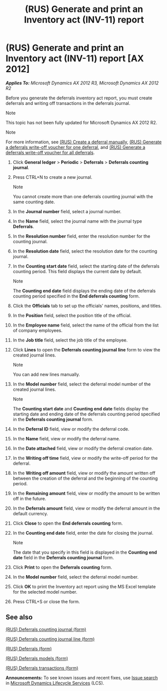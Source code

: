 ﻿---
title: (RUS) Generate and print an Inventory act (INV-11) report
TOCTitle: (RUS) Generate and print an Inventory act (INV-11) report
ms:assetid: 88afd3c1-911e-4cc6-9c68-d6acda762042
ms:mtpsurl: https://technet.microsoft.com/en-us/library/JJ678456(v=AX.60)
ms:contentKeyID: 49387685
ms.date: 04/18/2014
mtps_version: v=AX.60
---

# (RUS) Generate and print an Inventory act (INV-11) report [AX 2012]


_**Applies To:** Microsoft Dynamics AX 2012 R3, Microsoft Dynamics AX 2012 R2_

Before you generate the deferrals inventory act report, you must create deferrals and writing off transactions in the deferrals journal.


> [!NOTE]
> <P>This topic has not been fully updated for Microsoft Dynamics AX 2012 R2.</P>




> [!NOTE]
> <P>For more information, see <A href="rus-create-a-deferral-manually.md">(RUS) Create a deferral manually</A>, <A href="rus-generate-a-deferrals-write-off-voucher-for-one-deferral.md">(RUS) Generate a deferrals write-off voucher for one deferral</A>, and <A href="rus-generate-a-deferrals-write-off-voucher-for-all-deferrals.md">(RUS) Generate a deferrals write-off voucher for all deferrals</A>.</P>



1.  Click **General ledger** \> **Periodic** \> **Deferrals** \> **Deferrals counting journal**.

2.  Press CTRL+N to create a new journal.
    

    > [!NOTE]
    > <P>You cannot create more than one deferrals counting journal with the same counting date.</P>



3.  In the **Journal number** field, select a journal number.

4.  In the **Name** field, select the journal name with the journal type **Deferrals**.

5.  In the **Resolution number** field, enter the resolution number for the counting journal.

6.  In the **Resolution date** field, select the resolution date for the counting journal.

7.  In the **Counting start date** field, select the starting date of the deferrals counting period. This field displays the current date by default.
    

    > [!NOTE]
    > <P>The <STRONG>Counting end date</STRONG> field displays the ending date of the deferrals counting period specified in the <STRONG>End deferrals counting</STRONG> form.</P>



8.  Click the **Officials** tab to set up the officials' names, positions, and titles.

9.  In the **Position** field, select the position title of the official.

10. In the **Employee name** field, select the name of the official from the list of company employees.

11. In the **Job title** field, select the job title of the employee.

12. Click **Lines** to open the **Deferrals counting journal line** form to view the created journal lines.
    

    > [!NOTE]
    > <P>You can add new lines manually.</P>



13. In the **Model number** field, select the deferral model number of the created journal lines.
    

    > [!NOTE]
    > <P>The <STRONG>Counting start date</STRONG> and <STRONG>Counting end date</STRONG> fields display the starting date and ending date of the deferrals counting period specified in the <STRONG>Deferrals counting journal</STRONG> form.</P>



14. In the **Deferral ID** field, view or modify the deferral code.

15. In the **Name** field, view or modify the deferral name.

16. In the **Date attached** field, view or modify the deferral creation date.

17. In the **Writing off time** field, view or modify the write-off period for the deferral.

18. In the **Writing off amount** field, view or modify the amount written off between the creation of the deferral and the beginning of the counting period.

19. In the **Remaining amount** field, view or modify the amount to be written off in the future.

20. In the **Deferrals amount** field, view or modify the deferral amount in the default currency.

21. Click **Close** to open the **End deferrals counting** form.

22. In the **Counting end date** field, enter the date for closing the journal.
    

    > [!NOTE]
    > <P>The date that you specify in this field is displayed in the <STRONG>Counting end date</STRONG> field in the <STRONG>Deferrals counting journal</STRONG> form.</P>



23. Click **Print** to open the **Deferrals counting** form.

24. In the **Model number** field, select the deferral model number.

25. Click **OK** to print the Inventory act report using the MS Excel template for the selected model number.

26. Press CTRL+S or close the form.

## See also

[(RUS) Deferrals counting journal (form)](https://technet.microsoft.com/en-us/library/jj839697\(v=ax.60\))

[(RUS) Deferrals counting journal line (form)](https://technet.microsoft.com/en-us/library/jj841094\(v=ax.60\))

[(RUS) Deferrals (form)](https://technet.microsoft.com/en-us/library/jj923560\(v=ax.60\))

[(RUS) Deferrals models (form)](https://technet.microsoft.com/en-us/library/jj678655\(v=ax.60\))

[(RUS) Deferrals transactions (form)](https://technet.microsoft.com/en-us/library/jj678472\(v=ax.60\))

  
**Announcements:** To see known issues and recent fixes, use [Issue search](http://go.microsoft.com/fwlink/?linkid=389258) in [Microsoft Dynamics Lifecycle Services](http://go.microsoft.com/fwlink/?linkid=306505) (LCS).

